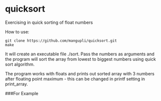 # quicksort
Exercising in quick sorting of float numbers

How to use:

```
git clone https://github.com/mangupli/quicksort.git
make
```
It will create an executable file ./sort. Pass the numbers as arguments and the program will sort the array from lowest to biggest numbers using quick sort algorithm.

The program works with floats and prints out sorted array with 3 numbers after floating point maximum - this can be changed in printf setting in print_array.

###For Example

